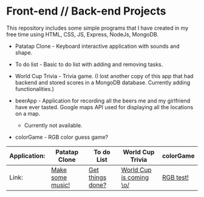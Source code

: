 # Front-end // Back-end Projects
This repository includes some simple programs that I have created in my free time using HTML, CSS, JS, Express, NodeJs, MongoDB.

* Patatap Clone - Keyboard interactive application with sounds and shape.

* To do list - Basic to do list with adding and removing tasks.

* World Cup Trivia - Trivia game. (I lost another copy of this app that had backend and stored scores in a MongoDB database. Currently adding functionalities.)

* beerApp - Application for recording all the beers me and my girlfriend have ever tasted. Google maps API used for displaying all the locations on a map.
  * Currently not available.

* colorGame - RGB color guess game?


**Application:** | **Patatap Clone** | **To do List** | **World Cup Trivia** | **colorGame**
------------ | ------------- | ---------- | ---------------- | ---------
Link: | [Make some music!](https://rafaelbroseghini.github.io/WebDev/Patatap%20Clone/) | [Get things done?](https://rafaelbroseghini.github.io/WebDev/To%20Do%20List/) | [World Cup is coming \o/](https://rafaelbroseghini.github.io/WebDev/World%20Cup%20trivia/)  | [RGB test!](https://rafaelbroseghini.github.io/WebDev/colorGame/colorGame.html)
